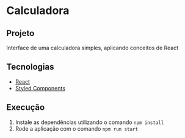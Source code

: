 # Calculadora

## Projeto

Interface de uma calculadora simples, aplicando conceitos de React

## Tecnologias

- [React](https://pt-br.reactjs.org/)
- [Styled Components](https://styled-components.com/)

## Execução

1. Instale as dependências utilizando o comando `npm install`
2. Rode a aplicação com o comando `npm run start`